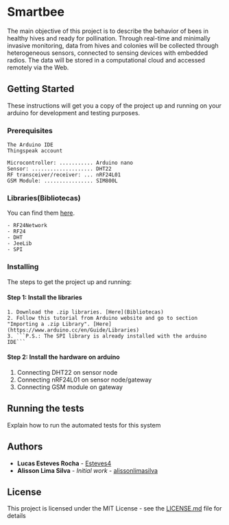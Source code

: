 # Smartbee
The main objective of this project is to describe the behavior of bees in healthy hives and ready for pollination. Through real-time and minimally invasive monitoring, data from hives and colonies will be collected through heterogeneous sensors, connected to sensing devices with embedded radios. The data will be stored in a computational cloud and accessed remotely via the Web.

## Getting Started

These instructions will get you a copy of the project up and running on your arduino for development and testing purposes.

### Prerequisites

```
The Arduino IDE
Thingspeak account

Microcontroller: ........... Arduino nano
Sensor: .................... DHT22
RF transceiver/receiver: ... nRF24L01
GSM Module: ................ SIM800L
```

### Libraries(Bibliotecas)

You can find them [here](Bibliotecas).
```
- RF24Network
- RF24
- DHT
- JeeLib
- SPI
```

### Installing

The steps to get the project up and running:

#### Step 1: Install the libraries 

    1. Download the .zip libraries. [Here](Bibliotecas)
    2. Follow this tutorial from Arduino website and go to section "Importing a .zip Library". [Here](https://www.arduino.cc/en/Guide/Libraries)
    3. ```P.S.: The SPI library is already installed with the arduino IDE```

#### Step 2: Install the hardware on arduino
   1. Connecting DHT22 on sensor node
   2. Connecting nRF24L01 on sensor node/gateway
   3. Connecting GSM module on gateway
    
## Running the tests

Explain how to run the automated tests for this system

## Authors

* **Lucas Esteves Rocha** - [Esteves4](https://github.com/Esteves4)
* **Alisson Lima Silva** - *Initial work* - [alissonlimasilva](https://github.com/alissonlimasilva)

## License

This project is licensed under the MIT License - see the [LICENSE.md](LICENSE) file for details
